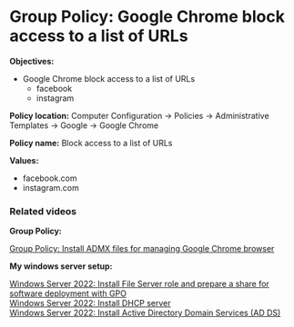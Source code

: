 # Group Policy: Google Chrome block access to a list of URLs

<b>Objectives:</b>

* Google Chrome block access to a list of URLs
    * facebook
    * instagram

<b>Policy location:</b> Computer Configuration -> Policies -> Administrative Templates -> Google -> Google Chrome

<b>Policy name:</b> Block access to a list of URLs

<b>Values:</b> 

* facebook.com
* instagram.com

### Related videos

<b>Group Policy:</b> <br />

[Group Policy: Install ADMX files for managing Google Chrome browser](https://youtu.be/CvTRn6JwPmM)

<b>My windows server setup:</b> <br />

[Windows Server 2022: Install File Server role and prepare a share for software deployment with GPO](https://youtu.be/jEWSdC2qwyA) <br />
[Windows Server 2022: Install DHCP server](https://youtu.be/8n0MD9stQis) <br />
[Windows Server 2022: Install Active Directory Domain Services (AD DS)](https://youtu.be/1cYewbW3Tl0) <br />